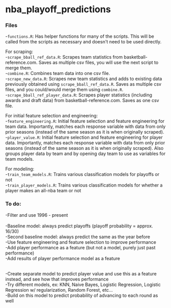 # nba_playoff_predictions

### Files

-`functions.R`: Has helper functions for many of the scripts. This will be called from the scripts as necessary and doesn't need to be used directly.</br>

For scraping:</br>
-`scrape_bball_ref_data.R`: Scrapes team statistics from basketball-reference.com. Saves as multiple csv files, you will use the next script to merge them.</br>
-`combine.R`: Combines team data into one csv file. </br>
-`scrape_new_data.R`: Scrapes new team statistics and adds to existing data previously obtained using `scrape_bball_ref_data.R`. Saves as multiple csv files, and you could/would merge them using `combine.R`. </br>
-`scrape_bball_ref_player_data.R`: Scrapes player statistics (including awards and draft data) from basketball-reference.com. Saves as one csv file.</br>

For initial feature selection and engineering: </br>
-`feature_engineering.R`: Initial feature selection and feature engineering for team data. Importantly, matches each response variable with data from only prior seasons (instead of the same season as it is when originally scraped).</br>
-`player_value.R`: Initial feature selection and feature engineering for player data. Importantly, matches each response variable with data from only prior seasons (instead of the same season as it is when originally scraped). Also groups player data by team and by opening day team to use as variables for team models.</br>

For modeling: </br>
-`train_team_models.R`: Trains various classification models for playoffs or not </br>
-`train_player_models.R`: Trains various classification models for whether a player makes an all-nba team or not


### To do:
-Filter and use 1996 - present</br></br>
-Baseline model: always predict playoffs (playoff probability = approx. 16/30) </br>
-Second baseline model: always predict the same as the year before </br>
-Use feature engineering and feature selection to improve performance </br>
-Add player performance as a feature (but not a model, purely just past performance) </br>
-Add results of player performance model as a feature </br></br>

-Create separate model to predict player value and use this as a feature instead, and see how that improves performance </br>
-Try different models, ex: KNN, Naive Bayes, Logistic Regression, Logistic Regression w/ regularization, Random Forest, etc... </br>
-Build on this model to predict probability of advancing to each round as well
